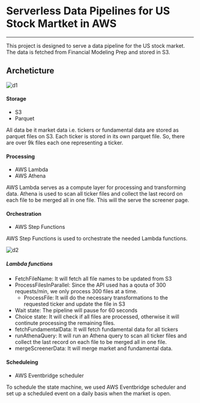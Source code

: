 # Serverless Data Pipelines for US Stock Martket in AWS
-----------------
This project is designed to serve a data pipeline for the US stock market. The data is fetched from Financial Modeling Prep and stored in S3.

## Archeticture
![d1](md_assets/AWS_diagram.png)

#### Storage 
- S3
- Parquet

All data be it market data i.e. tickers or fundamental data are stored as parquet files on S3. Each ticker is stored in its own parquet file. So, there are over 9k files each one representing a ticker. 

#### Processing
- AWS Lambda
- AWS Athena

AWS Lambda serves as a compute layer for processing and transforming data. Athena is used to scan all ticker files and collect the last record on each file to be merged all in one file. This will the serve the screener page.

#### Orchestration
- AWS Step Functions

AWS Step Functions is used to orchestrate the needed Lambda functions.

![d2](md_assets/stepfunctions_graph.png)

##### Lambda functions
- FetchFileName: It will fetch all file names to be updated from S3
- ProcessFilesInParallel: Since the API used has a qouta of 300 requests/min, we only process 300 files at a time.
    - ProcessFile: It will do the necessary transformations to the requested ticker and update the file in S3
- Wait state: The pipeline will pause for 60 seconds
- Choice state: It will check if all files are processed, otherwise it will continute processing the remaining files.
- fetchFundamentalData: It will fetch fundamental data for all tickers
- runAthenaQuery: It will run an Athena query to scan all ticker files and collect the last record on each file to be merged all in one file.
- mergeScreenerData: It will merge market and fundamental data.

#### Scheduleing
- AWS Eventbridge scheduler

To schedule the state machine, we used AWS Eventbridge scheduler and set up a scheduled event on a daily basis when the market is open.